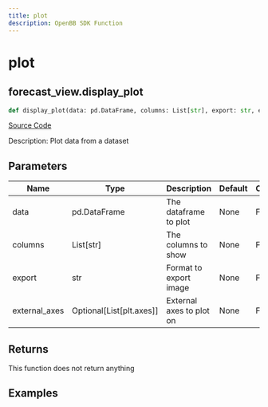 ```yaml
---
title: plot
description: OpenBB SDK Function
---
```


# plot

## forecast_view.display_plot

```python title='openbb_terminal/forecast/forecast_view.py'
def display_plot(data: pd.DataFrame, columns: List[str], export: str, external_axes: Optional[List[axes]]) -> None:
```
[Source Code](https://github.com/OpenBB-finance/OpenBBTerminal/tree/main/openbb_terminal/forecast/forecast_view.py#L74)

Description: Plot data from a dataset

## Parameters

| Name | Type | Description | Default | Optional |
| ---- | ---- | ----------- | ------- | -------- |
| data | pd.DataFrame | The dataframe to plot | None | False |
| columns | List[str] | The columns to show | None | False |
| export | str | Format to export image | None | False |
| external_axes | Optional[List[plt.axes]] | External axes to plot on | None | False |

## Returns

This function does not return anything

## Examples

